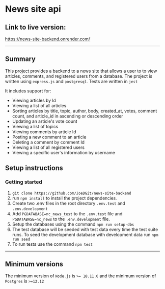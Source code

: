 # News site api

## Link to live version:

https://news-site-backend.onrender.com/

---

## Summary

This project provides a backend to a news site that allows a user to to view articles, comments, and registered users from a database.
The project is written using `express.js` and `postgresql`. Tests are written in `jest`

It includes support for:

- Viewing articles by Id
- Viewing a list of all articles
- Sorting articles by title, topic, author, body, created_at, votes, comment count, and article_id in ascending or descending order
- Updating an article's vote count
- Viewing a list of topics
- Viewing comments by article Id
- Posting a new comment to an article
- Deleting a comment by comment Id
- Viewing a list of all registered users
- Viewing a specific user's information by username

## Setup instructions

### Getting started

1.  `git clone https://github.com/JoeDGit/news-site-backend`
2.  run `npm install` to install the project dependencies.
3.  Create two .env files in the root directory `.env.test` and `.env.development`
4.  Add `PGDATABASE=nc_news_test` to the `.env.test` file and `PGDATABASE=nc_news` to the `.env.development` file.
5.  Setup the databases using the command `npm run setup-dbs`
6.  The test database will be seeded with test data every time the test suite runs. To seed the development database with development data run `npm run seed`
7.  To run tests use the command `npm test`

---

## Minimum versions

The minimum version of `Node.js` is `>= 18.11.0` and the minimum version of `Postgres` is `>=12.12`
